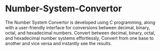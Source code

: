 # Number-System-Convertor
 The Number System Convertor is developed using C programming, along with a user-friendly interface for conversions between decimal, binary, octal, and hexadecimal numbers. Convert between decimal, binary, octal, and hexadecimal number systems effortlessly, Convert from one base to another and vice versa and instantly see the results.
